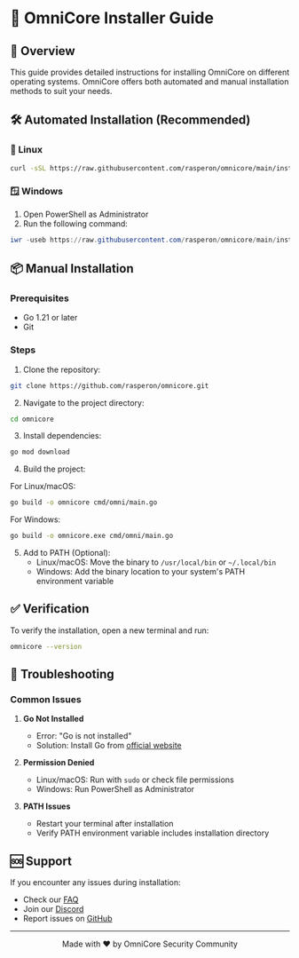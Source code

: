 # 🚀 OmniCore Installer Guide

## 🌟 Overview

This guide provides detailed instructions for installing OmniCore on different operating systems. OmniCore offers both automated and manual installation methods to suit your needs.

## 🛠️ Automated Installation (Recommended)

### 🐧 Linux
```bash
curl -sSL https://raw.githubusercontent.com/rasperon/omnicore/main/installers/install.sh | bash
```

### 🪟 Windows
1. Open PowerShell as Administrator
2. Run the following command:
```powershell
iwr -useb https://raw.githubusercontent.com/rasperon/omnicore/main/installers/install.ps1 | iex
```

## 📦 Manual Installation

### Prerequisites
- Go 1.21 or later
- Git

### Steps
1. Clone the repository:
```bash
git clone https://github.com/rasperon/omnicore.git
```

2. Navigate to the project directory:
```bash
cd omnicore
```

3. Install dependencies:
```bash
go mod download
```

4. Build the project:
   
For Linux/macOS:
```bash
go build -o omnicore cmd/omni/main.go
```

For Windows:
```bash
go build -o omnicore.exe cmd/omni/main.go
```

5. Add to PATH (Optional):
   - Linux/macOS: Move the binary to `/usr/local/bin` or `~/.local/bin`
   - Windows: Add the binary location to your system's PATH environment variable

## ✅ Verification

To verify the installation, open a new terminal and run:
```bash
omnicore --version
```

## 🔧 Troubleshooting

### Common Issues

1. **Go Not Installed**
   - Error: "Go is not installed"
   - Solution: Install Go from [official website](https://golang.org/doc/install)

2. **Permission Denied**
   - Linux/macOS: Run with `sudo` or check file permissions
   - Windows: Run PowerShell as Administrator

3. **PATH Issues**
   - Restart your terminal after installation
   - Verify PATH environment variable includes installation directory

## 🆘 Support

If you encounter any issues during installation:
- Check our [FAQ](docs/faq.md)
- Join our [Discord](https://discord.gg/rWcEyWRMFc)
- Report issues on [GitHub](https://github.com/rasperon/omnicore/issues)

---

<div align="center">
    <p>Made with ❤️ by OmniCore Security Community</p>
</div> 